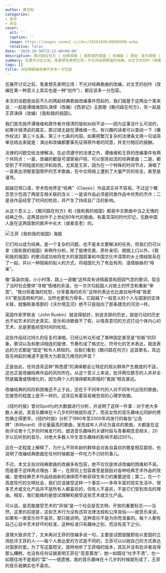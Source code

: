 ```yaml
---
author: 黄宗权
categories:
- 音乐
- 评论
cover:
  alt: ''
  caption: ''
  image: https://images.soomal.cc/doc/20191030/00085098.webp
  relative: false
date: '2019-10-30T15:22:40+08:00'
description: 敢问路在何方 | 经典改编 | 我和我的祖国 | 改编曲 | 源自：音乐周报 | 版权：转载 |  平均/总评分：10.00/30
summary: 在展开讨论之前，笔者想先表明立场：不光对经典歌曲的改编，对文艺的创作（改编在某一种意义上其实也是一种“创作”），都应该多一分包容。本文的话题是由前不久的两起经典歌曲改编事件而起的，我们就基于这两出个案来谈……
tags: []
title: 对经典歌曲改编不妨多一分包容
---
```


在展开讨论之前，笔者想先表明立场：不光对经典歌曲的改编，对文艺的创作（改编在某一种意义上其实也是一种“创作”），都应该多一分包容。

本文的话题是由前不久的两起经典歌曲改编事件而起的，我们就基于这两出个案来谈：一起是谭维维团队演绎（改编）《西游记》主题歌《敢问路在何方》，另一起是王菲演绎（改编）《我和我的祖国》。

我们首先抛开谭维维和原作者许镜清的版权纠纷不谈――因为这事没什么可说的，如果许镜清说的属实，那过错无疑在谭维维一方。有兴趣的读者可以查阅一下《著作权法》第三十五条、第三十七条的内容。如果把繁冗复杂的法律条文用一句话简单总结出来就是：演出和改编都要事先征得原作者的同意，并支付相应的报酬。

法律的问题交给法律解决。在必须遵守的法律之外，谭维维和王菲的改编事件有两个共同点：一是，改编的都是可谓家喻户晓、可以倒背如流的经典歌曲；二是，都受到了不同程度的批评和指责。尤其是王菲，因为在一个特殊的时间节点，演唱了一首表达浓郁爱国情怀的艺术歌曲，在中文网络上遭到了大量严厉的攻击，甚至是谩骂。

超越日常口语，学术性地界定“经典”（Classic）作品其实并不容易。不过这个概念至少包涵了两层互相关联的含义：一是该作品必须是同类作品中优秀的杰作；二是该作品经受了时间的检验，并产生了持续且广泛的影响。

从这个意义上，《敢问路在何方》和《我和我的祖国》都是中文歌曲中当之无愧的经典之作。这两首创作于上世纪80年代的歌曲，有着深深的时代印记，无数中国人是在这两首歌的歌声中长大（或者变老）的。

![王菲《我和我的祖国》海报](https://images.soomal.cc/doc/20191030/00085097.webp)





它们何以成为经典，是一个复杂的问题，也不是本文要解决的任务，但我们仍可以拿《我和我的祖国》来稍作分析。除了旋律优美、质朴亲切、朗朗上口以外，《我和我的祖国》的歌词成功地将宏大的家国叙事和中国文化中深厚的乡土情结联系在了一起，并以一种隐喻的拟人的方式，将祖国化为了有血有肉、温情脉脉的“母亲”。

像“袅袅炊烟，小小村落，路上一道辙”这样具有诗情画意和田园气息的歌词，契合了当时社会整体“寻根”情绪的余温，也一次次勾起国人对故土的怀念和重新“审思”。“我分担着海的忧愁，分享着海的欢乐”这样的表达也比直白地呼喊“我爱XX”更加高明和巧妙，当然也更有力得多。它超越了一般意义的个人与国家的实体关联，就像斯美塔那的《沃尔塔瓦河》绝不只是指向了那条捷克的河流一样。

英国作家罗斯金（John Ruskin）就说得挺好，别说言辞的历史，就是行动的历史也不如艺术的历史真实。音乐和诗歌做不了假，以情真意切的方式打动个体内心的艺术，总是更能经受时间的检验。

这些作品经过持久的反复的演唱，已经让听众形成了某种固定甚至是“刻板”的印象，歌词以及和歌词相连的旋律、节奏形成了格式化、符号化的艺术表达，就连表达的方式都是“固定”和令人熟知的。当我们看到《敢问路在何方》这首歌名，耳边首先响起的难道不是蒋大为那高亢嘹亮的声音？

正是由此，任何违背这种“熟悉感”的演绎都会让特定的观众群体产生极度的不适，这也正是改编经典作品的风险所在。从这个意义上来说，批评两位歌手的人并非全然是偏激或情绪化的，因为两个人的演绎都和原唱的“套路”相去甚远。

改编经典的风险和困难还不止于此，还在于不同年代的人对不同年代出现的歌曲，在接受的程度上是不一样的，这背后有着容易被忽视的心理学依据。

《纽约时报》曾对Spotify的大数据进行分析，并说明了这样一件事：对于绝大多数人来说，其音乐趣味在十几岁的时候就形成了，而且女性的音乐趣味比同龄的男性确立得更早。《纽约时报》分析了1960年至2000年间发行的每张“公告牌”（Billboard）评论量最高的歌曲，发现成年人评论为喜欢的歌曲，大都是在这些评论者十几岁的时候发行的。塑造音乐趣味的关键时段与青春期息息相关，20岁以后听到的音乐，对绝大多数人毕生音乐趣味的影响不超过50%。

这在一定程度上解释了，为什么不同年龄的群体会对各自喜欢的歌星相互鄙视，也说明了改编经典歌曲在任何时候都是一件吃力不讨好的事儿。

不过，本文主张对经典歌曲的改编多些包容，绝不仅仅是体谅改编的困难和不易。而是基于这样两点理由：第一，在原则上包容甚至是鼓励对各种经典艺术作品的改编，是使经典艺术作品经由新的演绎而不断获得生命力的重要途径；第二，在一个高度现代的文明社会，我们应该接受这样一个事实――多样丰富的现实生活中，很多艺术或文化产品并不是所有人都喜欢的，但有人不喜欢，不是它们受到攻击的理由。相反，我们能做的是尝试理解和接受这些艺术或文化产品。

可以说，是否能接受艺术的“异端”是一个社会是否文明、开放的重要标志――当然，这里的前提是，这些艺术行为没有违背法律法规和公序良俗――就音乐来说，如果有一类音乐你不喜欢，那只能说明，这种音乐不是为你而准备的。每个人都有自己心目中艺术好坏的标准，这种标准只有趣味之别，而没有高下之分。

道理大致讲完了，文末再对王菲的改编多说一句，主要是试图提醒那些以爱国的立场批评王菲的人――每个人表达爱的方式是不同的，王菲可以以她自己的方式表达对国家的爱。为了写这篇短文，我特地听了王菲唱的版本，其实并没有批评者说得那么糟糕，也没有任何证据表明王菲在“恶意篡改”，她一如既往“吐字不清”，也一如既往地不是我的“菜”――很遗憾，我的音乐趣味在十几岁的时候就形成了，王菲的音乐我确实也不喜欢。